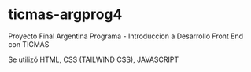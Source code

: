 # ticmas-argprog4

Proyecto Final Argentina Programa - Introduccion a Desarrollo Front End con TICMAS

Se utilizó HTML, CSS (TAILWIND CSS), JAVASCRIPT